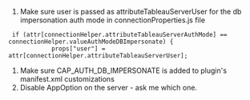 1. Make sure user is passed as attributeTableauServerUser for the db impersonation auth mode in connectionProperties.js file
```
 if (attr[connectionHelper.attributeTableauServerAuthMode] == connectionHelper.valueAuthModeDBImpersonate) {
            props["user"] = attr[connectionHelper.attributeTableauServerUser];
```
1. Make sure CAP_AUTH_DB_IMPERSONATE is added to plugin's manifest.xml customizations
1. Disable AppOption on the server - ask me which one. 
